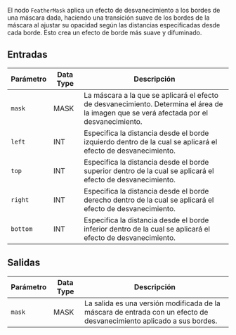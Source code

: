 El nodo `FeatherMask` aplica un efecto de desvanecimiento a los bordes de una máscara dada, haciendo una transición suave de los bordes de la máscara al ajustar su opacidad según las distancias especificadas desde cada borde. Esto crea un efecto de borde más suave y difuminado.

## Entradas

| Parámetro | Data Type | Descripción |
|-----------|--------------|-------------|
| `mask`    | MASK         | La máscara a la que se aplicará el efecto de desvanecimiento. Determina el área de la imagen que se verá afectada por el desvanecimiento. |
| `left`    | INT          | Especifica la distancia desde el borde izquierdo dentro de la cual se aplicará el efecto de desvanecimiento. |
| `top`     | INT          | Especifica la distancia desde el borde superior dentro de la cual se aplicará el efecto de desvanecimiento. |
| `right`   | INT          | Especifica la distancia desde el borde derecho dentro de la cual se aplicará el efecto de desvanecimiento. |
| `bottom`  | INT          | Especifica la distancia desde el borde inferior dentro de la cual se aplicará el efecto de desvanecimiento. |

## Salidas

| Parámetro | Data Type | Descripción |
|-----------|--------------|-------------|
| `mask`    | MASK         | La salida es una versión modificada de la máscara de entrada con un efecto de desvanecimiento aplicado a sus bordes. |
